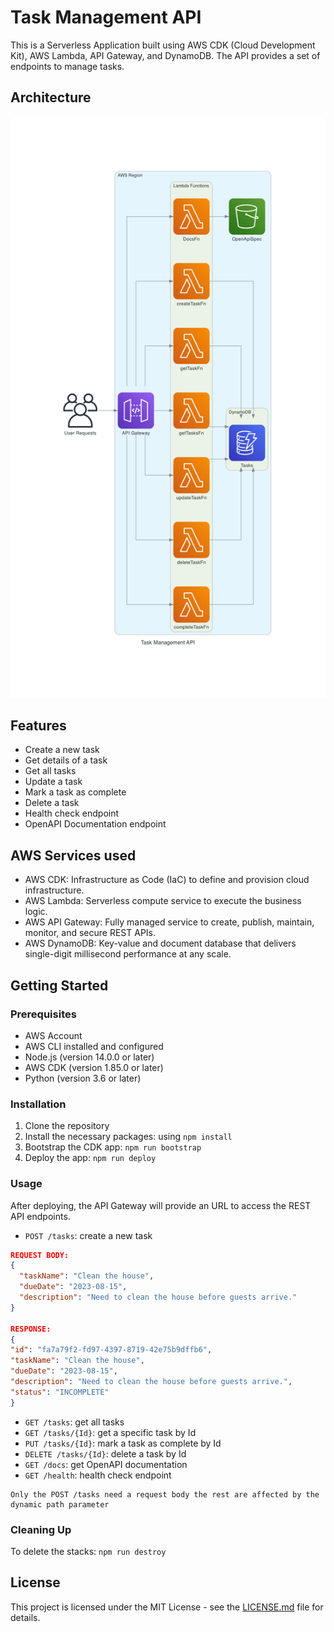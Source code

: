 # Task Management API

This is a Serverless Application built using AWS CDK (Cloud Development Kit), AWS Lambda, API Gateway, and DynamoDB. The API provides a set of endpoints to manage tasks.

## Architecture
![Diagram](docs/diagram.png)

## Features
- Create a new task
- Get details of a task
- Get all tasks
- Update a task
- Mark a task as complete
- Delete a task
- Health check endpoint
- OpenAPI Documentation endpoint

## AWS Services used
- AWS CDK: Infrastructure as Code (IaC) to define and provision cloud infrastructure.
- AWS Lambda: Serverless compute service to execute the business logic.
- AWS API Gateway: Fully managed service to create, publish, maintain, monitor, and secure REST APIs.
- AWS DynamoDB: Key-value and document database that delivers single-digit millisecond performance at any scale.

## Getting Started

### Prerequisites
- AWS Account
- AWS CLI installed and configured
- Node.js (version 14.0.0 or later)
- AWS CDK (version 1.85.0 or later)
- Python (version 3.6 or later)

### Installation

1. Clone the repository
2. Install the necessary packages: using `npm install`
3. Bootstrap the CDK app: `npm run bootstrap`
4. Deploy the app: `npm run deploy`


### Usage

After deploying, the API Gateway will provide an URL to access the REST API endpoints.

- `POST /tasks`: create a new task
```json
REQUEST BODY:
{
  "taskName": "Clean the house",
  "dueDate": "2023-08-15",
  "description": "Need to clean the house before guests arrive."
}

RESPONSE:
{
"id": "fa7a79f2-fd97-4397-8719-42e75b9dffb6",
"taskName": "Clean the house",
"dueDate": "2023-08-15",
"description": "Need to clean the house before guests arrive.",
"status": "INCOMPLETE"
}
```
- `GET /tasks`: get all tasks
- `GET /tasks/{Id}`: get a specific task by Id
- `PUT /tasks/{Id}`: mark a task as complete by Id
- `DELETE /tasks/{Id}`: delete a task by Id
- `GET /docs`: get OpenAPI documentation
- `GET /health`: health check endpoint
```
Only the POST /tasks need a request body the rest are affected by the dynamic path parameter
```
### Cleaning Up
To delete the stacks: `npm run destroy`

## License

This project is licensed under the MIT License - see the [LICENSE.md](link-to-license.md) file for details.

